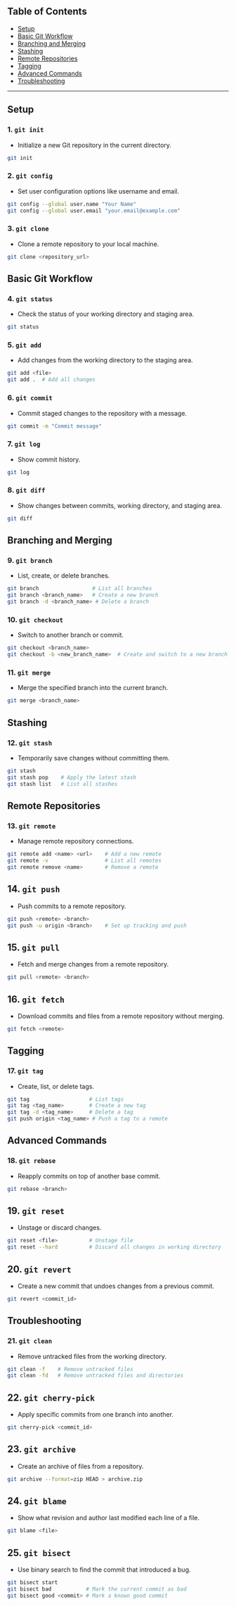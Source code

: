 ## Table of Contents

- [Setup](#setup)
- [Basic Git Workflow](#basic-git-workflow)
- [Branching and Merging](#branching-and-merging)
- [Stashing](#stashing)
- [Remote Repositories](#remote-repositories)
- [Tagging](#tagging)
- [Advanced Commands](#advanced-commands)
- [Troubleshooting](#troubleshooting)

---

## Setup

### 1. **`git init`**

- Initialize a new Git repository in the current directory.

```bash
git init
```

### 2. **`git config`**

- Set user configuration options like username and email.

```bash
git config --global user.name "Your Name"
git config --global user.email "your.email@example.com"
```

### 3. **`git clone`**

- Clone a remote repository to your local machine.

```bash
git clone <repository_url>
```

## Basic Git Workflow

### 4. **`git status`**

- Check the status of your working directory and staging area.

```bash
git status
```

### 5. **`git add`**

- Add changes from the working directory to the staging area.

```bash
git add <file>
git add .  # Add all changes
```

### 6. **`git commit`**

- Commit staged changes to the repository with a message.

```bash
git commit -m "Commit message"
```

### 7. **`git log`**

- Show commit history.

```bash
git log
```

### 8. **`git diff`**

- Show changes between commits, working directory, and staging area.

```bash
git diff
```

## Branching and Merging

### 9. **`git branch`**

- List, create, or delete branches.

```bash
git branch                 # List all branches
git branch <branch_name>   # Create a new branch
git branch -d <branch_name> # Delete a branch
```

### 10. **`git checkout`**

- Switch to another branch or commit.

```bash
git checkout <branch_name>
git checkout -b <new_branch_name>  # Create and switch to a new branch
```

### 11. **`git merge`**

- Merge the specified branch into the current branch.

```bash
git merge <branch_name>
```

## Stashing

### 12. **`git stash`**

- Temporarily save changes without committing them.

```bash
git stash
git stash pop    # Apply the latest stash
git stash list   # List all stashes
```

## Remote Repositories

### 13. **`git remote`**

- Manage remote repository connections.

```bash
git remote add <name> <url>    # Add a new remote
git remote -v                  # List all remotes
git remote remove <name>       # Remove a remote
```

## 14. **`git push`**

- Push commits to a remote repository.

```bash
git push <remote> <branch>
git push -u origin <branch>    # Set up tracking and push
```

## 15. **`git pull`**

- Fetch and merge changes from a remote repository.

```bash
git pull <remote> <branch>
```

## 16. **`git fetch`**

- Download commits and files from a remote repository without merging.

```bash
git fetch <remote>
```

## Tagging

### 17. **`git tag`**

- Create, list, or delete tags.

```bash
git tag                   # List tags
git tag <tag_name>        # Create a new tag
git tag -d <tag_name>     # Delete a tag
git push origin <tag_name> # Push a tag to a remote
```

## Advanced Commands

### 18. **`git rebase`**

- Reapply commits on top of another base commit.

```bash
git rebase <branch>
```

## 19. **`git reset`**

- Unstage or discard changes.

```bash
git reset <file>          # Unstage file
git reset --hard          # Discard all changes in working directory
```

## 20. **`git revert`**

- Create a new commit that undoes changes from a previous commit.

```bash
git revert <commit_id>
```

## Troubleshooting

### 21. **`git clean`**

- Remove untracked files from the working directory.

```bash
git clean -f    # Remove untracked files
git clean -fd   # Remove untracked files and directories
```

## 22. **`git cherry-pick`**

- Apply specific commits from one branch into another.

```bash
git cherry-pick <commit_id>
```

## 23. **`git archive`**

- Create an archive of files from a repository.

```bash
git archive --format=zip HEAD > archive.zip
```

## 24. **`git blame`**

- Show what revision and author last modified each line of a file.

```bash
git blame <file>
```

## 25. **`git bisect`**

- Use binary search to find the commit that introduced a bug.

```bash
git bisect start
git bisect bad           # Mark the current commit as bad
git bisect good <commit> # Mark a known good commit
```

